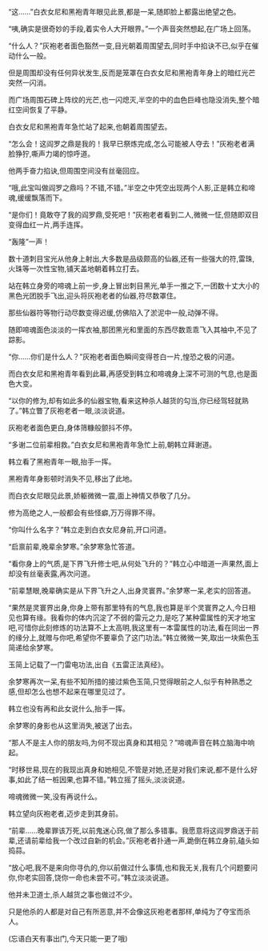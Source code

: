 
“这……”白衣女尼和黑袍青年眼见此景,都是一呆,随即脸上都露出绝望之色。

“咦,确实是很奇妙的手段,着实令人大开眼界。”一个声音突然想起,在广场上回荡。

“什么人？”灰袍老者面色豁然一变,目光朝着周围望去,同时手中掐诀不已,似乎在催动什么一般。

但是周围却没有任何异状发生,反而是笼罩在白衣女尼和黑袍青年身上的暗红光芒突然一闪消。

而广场周围石碑上阵纹的光芒,也一闪熄灭,半空的中的血色巨峰也隐没消失,整个暗红空间恢复了平静。

白衣女尼和黑袍青年急忙站了起来,也朝着周围望去。

“怎么会！这阎罗之鼎是我的！我早已祭炼完成,怎么可能被人夺去！”灰袍老者满脸狰狞,嘶声力竭的惊呼道。

他两手奋力掐诀,但周围空间没有丝毫回应。

“哦,此宝叫做阎罗之鼎吗？不错,不错。”半空之中凭空出现两个人影,正是韩立和啼魂,缓缓飘落而下。

“是你们！竟敢夺了我的阎罗鼎,受死吧！”灰袍老者看到二人,微微一怔,但随即双目变得血红一片,两手连挥。

“轰隆”一声！

数十道刺目宝光从他身上射出,大多数是品级颇高的仙器,还有一些强大的符,雷珠,火珠等一次性宝物,铺天盖地朝着韩立打去。

站在韩立身旁的啼魂上前一步,身上冒出刺目黑光,单手一推之下,一团数十丈大小的黑色光团脱手飞出,迎头将灰袍老者的仙器,符尽数罩住。

那些仙器符等物行动尽数变得迟缓,仿佛陷入了淤泥中一般,动弹不得。

随即啼魂面色淡淡的一挥衣袖,那团黑光和里面的东西尽数乖乖飞入其袖中,不见了踪影。

“你……你们是什么人？”灰袍老者面色瞬间变得苍白一片,惶恐之极的问道。

而白衣女尼和黑袍青年看到此幕,再感受到韩立和啼魂身上深不可测的气息,也是面色大变。

“以你的修为,却有如此多的仙器宝物,看来这种杀人越货的勾当,你已经驾轻就熟了。”韩立瞥了灰袍老者一眼,淡淡说道。

灰袍老者面色更白,身体筛糠般颤抖不停。

“多谢二位前辈相救。”白衣女尼和黑袍青年急忙上前,朝韩立拜谢道。

韩立看了黑袍青年一眼,抬手一挥。

黑袍青年身影顿时消失不见,移出了此地。

而白衣女尼眼见此景,娇躯微微一震,面上神情又恭敬了几分。

修为高绝之人,一般都会有些怪癖,万万得罪不得。

“你叫什么名字？”韩立走到白衣女尼身前,开口问道。

“启禀前辈,晚辈余梦寒。”余梦寒急忙答道。

“看你身上的气质,是下界飞升修士吧,从何处飞升的？”韩立心中暗道一声果然,面上却没有丝毫表露,再次问道。

“前辈慧眼,晚辈确实是从下界飞升之人,出身灵寰界。”余梦寒一呆,老实的回答道。

“果然是灵寰界出身,你身上带有那里特有的气息,我也算是半个灵寰界之人,今日相见也算有缘。我看你的体内沉淀了不弱的雷元之力,是吃了某种雷属性的天才地宝吧,可惜你此刻修炼的功法算不上太高明,我这里有一本雷属性的功法,看在同出一界的缘分上,就赠与你吧,希望你不要辜负了这门功法。”韩立微微一笑,取出一块紫色玉简递给余梦寒。

玉简上记载了一门雷电功法,出自《五雷正法真经》。

余梦寒再次一呆,有些不知所措的接过紫色玉简,只觉得眼前之人,似乎有种熟悉之感,但却怎么也想不起来在哪里见过了。

韩立也没有再和此女说什么,抬手一挥。

余梦寒的身影也从这里消失,被送了出去。

“那人不是主人你的朋友吗,为何不现出真身和其相见？”啼魂声音在韩立脑海中响起。

“时移世易,现在的我现出真身和她相见,不管是对她,还是对我们来说,都不是什么好事,如此了结一桩因果,也算不错。”韩立摇了摇头,淡淡说道。

啼魂微微一笑,没有再说什么。

韩立望向灰袍老者,迈步走到其身前。

“前辈……晚辈罪该万死,以前鬼迷心窍,做了那么多错事。我愿意将这阎罗鼎送于前辈,还请前辈给我一个改过自新的机会。”灰袍老者扑通一声,跪倒在韩立身前,磕头如捣蒜。

“放心吧,我不是来向你寻仇的,你以前做过什么事情,也和我无关,我有几个问题要问你,你老实回答,饶你一命也未尝不可。”韩立淡淡说道。

他并未卫道士,杀人越货之事也做过不少。

只是他杀的人都是对自己有所恶意,并不会像这灰袍老者那样,单纯为了夺宝而杀人。

(忘语白天有事出门,今天只能一更了哦)